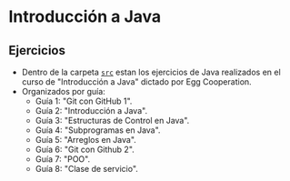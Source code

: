 # Introducción a Java

## Ejercicios
- Dentro de la carpeta [` src `](https://github.com/sebafermanelli/intro-java-egg/tree/main/src) estan los ejercicios de Java realizados en el curso de "Introducción a Java" dictado por Egg Cooperation.
- Organizados por guía:
  - Guía 1: "Git con GitHub 1".
  - Guía 2: "Introducción a Java".
  - Guía 3: "Estructuras de Control en Java".
  - Guía 4: "Subprogramas en Java".
  - Guía 5: "Arreglos en Java".
  - Guía 6: "Git con Github 2".
  - Guía 7: "POO".
  - Guía 8: "Clase de servicio".
